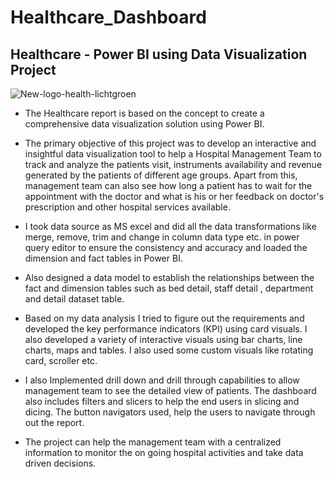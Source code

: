 # Healthcare_Dashboard
## Healthcare - Power BI using Data Visualization Project
![New-logo-health-lichtgroen](https://github.com/YAMUNAVV/Healthcare_Dashboard/assets/124666569/b7f50668-455e-4f03-9c3a-e4c9b10f7e9c)


* The Healthcare report is based on the concept to create a comprehensive data visualization solution using Power BI.

* The primary objective of this project was to develop an interactive and insightful data visualization tool to help a Hospital Management Team to track and analyze the patients visit, instruments availability and revenue generated by the patients of different age groups. Apart from this, management team can also see how long a patient has to wait for the appointment with the doctor and what is his or her feedback on doctor's prescription and other hospital services available.

* I took data source as MS excel and did all the data transformations like merge, remove, trim and change in column data type etc. in power query editor to ensure the consistency and accuracy and loaded the dimension and fact tables in Power BI.

* Also designed a data model to establish the relationships between the fact and dimension tables such as bed detail, staff detail , department and detail dataset table.

* Based on my data analysis I tried to figure out the requirements and developed the key performance indicators (KPI) using card visuals. I also developed a variety of interactive visuals using bar charts, line charts, maps and tables. I also used some custom visuals like rotating card, scroller etc.

* I also Implemented drill down and drill through capabilities to allow management team to see the detailed view of patients. The dashboard also includes filters and slicers to help the end users in slicing and dicing. The button navigators used, help the users to navigate through out the report.

* The project can help the management team with a centralized information to monitor the on going hospital activities and take data driven decisions.
